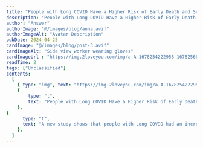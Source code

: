```yaml
---
title: "People with Long COVID Have a Higher Risk of Early Death and Serious Disease"
description: "People with Long COVID Have a Higher Risk of Early Death and Serious Disease"
author: "Answer"
authorImage: "@/images/blog/anna.avif"
authorImageAlt: "Avatar Description"
pubDate: 2024-04-25
cardImage: "@/images/blog/post-3.avif"
cardImageAlt: "Side view worker wearing gloves"
cardImageUrl : "https://img.2loveyou.com/img/a-A-1678254222958-1678256843744.jpg"
readTime: 2
tags: ["Unclassified"]
contents:
  [
    { type: "img", text: "https://img.2loveyou.com/img/a-A-1678254222958-1678256843744.jpg" },
    { 
        type: "t", 
        text: "People with Long COVID Have a Higher Risk of Early Death and Serious Disease"
    },
{
      type: "t",
      text: "A new study shows that people with Long COVID had an increased risk of dying and developing serious health problems compared to people who never had COVID-19.\n\nLong COVID means that symptom lasts weeks, months, or longer. Some symptoms\u2014like fatigue, cognitive dysfunction, and chronic pain\u2014affect patients\u2019 daily lives, while others\u2014like organ damage\u2014linger beneath the surface, potentially causing serious illness later on. The new study looks at the latter.\n\nIn the year after their COVID-19 diagnoses, people with Long COVID were significantly more likely to seek care for health problems including irregular heartbeats, blood clots, strokes, heart disease, heart failure, and respiratory disease. Irregular heartbeats and chronic obstructive pulmonary disease (COPD) were the most commonly treated conditions among people with Long COVID.\n\nPeople who were hospitalized with COVID-19 when they first got sick were especially likely to later have health problems. More than half got treatment for irregular heartbeats, more than 40% got treatment for COPD, and almost 30% got treatment for heart disease.\n\nAlmost 3% of the people with Long COVID died in the year after their initial COVID-19 cases, compared to just over 1% of the people who hadn\u2019t been diagnosed with COVID-19.\n\nThere are a few caveats to the research. First, health records aren\u2019t a perfect data source because they only include people who sought medical care, which excludes people who either didn\u2019t have access or were well enough to manage their symptoms at home; health records also may not reflect every symptom someone experiences. Second, the study looked at people who got COVID-19 in 2020, before vaccines were available. While vaccines do not entirely prevent Long COVID, they reduce the risk of developing it. Finally, it\u2019s possible that some people had COVID-19 but didn\u2019t know it.\n\nThe study adds more support to an increasingly solid conclusion: COVID-19 leaves its mark on the body in myriad ways, some of which last far longer\u2014and are more serious\u2014than a few days of flu-like symptoms."
    },
  ]
---
```


